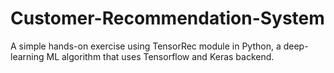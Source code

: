 # Customer-Recommendation-System

A simple hands-on exercise using TensorRec module in Python, a deep-learning ML algorithm that uses Tensorflow and Keras backend.
